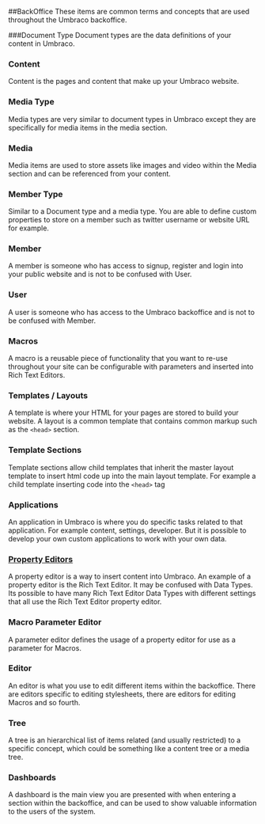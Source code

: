 ##BackOffice
These items are common terms and concepts that are used throughout the Umbraco backoffice.

###Document Type
Document types are the data definitions of your content in Umbraco.

### Content
Content is the pages and content that make up your Umbraco website.

### Media Type
Media types are very similar to document types in Umbraco except they are specifically for media items in the media section.

### Media
Media items are used to store assets like images and video within the Media section and can be referenced from your content.

### Member Type
Similar to a Document type and a media type. You are able to define custom properties to store on a member such as twitter username or website URL for example.

### Member
A member is someone who has access to signup, register and login into your public website and is not to be confused with User.

### User
A user is someone who has access to the Umbraco backoffice and is not to be confused with Member.

### Macros
A macro is a reusable piece of functionality that you want to re-use throughout your site can be configurable with parameters and inserted into Rich Text Editors.

### Templates / Layouts
A template is where your HTML for your pages are stored to build your website. A layout is a common template that contains common markup such as the `<head>` section.

### Template Sections
Template sections allow child templates that inherit the master layout template to insert html code up into the main layout template. For example a child template inserting code into the `<head>` tag

### Applications
An application in Umbraco is where you do specific tasks related to that application. For example content, settings, developer. But it is possible to develop your own custom applications to work with your own data.

### [Property Editors](Property-Editors/index.md)
A property editor is a way to insert content into Umbraco. An example of a property editor is the Rich Text Editor. It may be confused with Data Types. Its possible to have many Rich Text Editor Data Types with different settings that all use the Rich Text Editor property editor.

### Macro Parameter Editor
A parameter editor defines the usage of a property editor for use as a parameter for Macros.

### Editor
An editor is what you use to edit different items within the backoffice. There are editors specific to editing stylesheets, there are editors for editing Macros and so fourth.

### Tree
A tree is an hierarchical list of items related (and usually restricted) to a specific concept, which could be something like a content tree or a media tree.

### Dashboards
A dashboard is the main view you are presented with when entering a section within the backoffice, and can be used to show valuable information to the users of the system.
